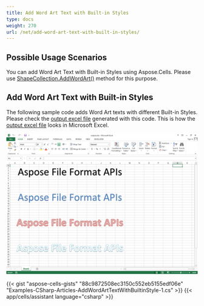 ```yaml
---
title: Add Word Art Text with Built-in Styles
type: docs
weight: 270
url: /net/add-word-art-text-with-built-in-styles/
---
```


## **Possible Usage Scenarios**
You can add Word Art Text with Built-in Styles using Aspose.Cells. Please use [ShapeCollection.AddWordArt()](https://reference.aspose.com/cells/net/aspose.cells.drawing/shapecollection/methods/addwordart) method for this purpose.
## **Add Word Art Text with Built-in Styles**
The following sample code adds Word Art texts with different Built-in Styles. Please check the [output excel file](5115470.xlsx) generated with this code. This is how the [output excel file](5115470.xlsx) looks in Microsoft Excel.

![todo:image_alt_text](add-word-art-text-with-built-in-styles_1.png)

{{< gist "aspose-cells-gists" "88c9872508ec3150c552eb5155edf06e" "Examples-CSharp-Articles-AddWordArtTextWithBuiltinStyle-1.cs" >}}
{{< app/cells/assistant language="csharp" >}}